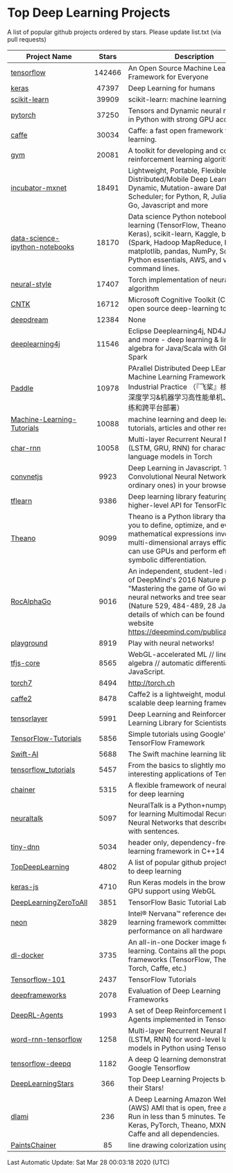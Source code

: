 # Top Deep Learning Projects
A list of popular github projects ordered by stars.
Please update list.txt (via pull requests)

|Project Name| Stars | Description |
| ---------- |:-----:| ----------- |
| [tensorflow](https://github.com/tensorflow/tensorflow) | 142466 | An Open Source Machine Learning Framework for Everyone |
| [keras](https://github.com/keras-team/keras) | 47397 | Deep Learning for humans |
| [scikit-learn](https://github.com/scikit-learn/scikit-learn) | 39909 | scikit-learn: machine learning in Python |
| [pytorch](https://github.com/pytorch/pytorch) | 37250 | Tensors and Dynamic neural networks in Python with strong GPU acceleration |
| [caffe](https://github.com/BVLC/caffe) | 30034 | Caffe: a fast open framework for deep learning. |
| [gym](https://github.com/openai/gym) | 20081 | A toolkit for developing and comparing reinforcement learning algorithms. |
| [incubator-mxnet](https://github.com/apache/incubator-mxnet) | 18491 | Lightweight, Portable, Flexible Distributed/Mobile Deep Learning with Dynamic, Mutation-aware Dataflow Dep Scheduler; for Python, R, Julia, Scala, Go, Javascript and more |
| [data-science-ipython-notebooks](https://github.com/donnemartin/data-science-ipython-notebooks) | 18170 | Data science Python notebooks: Deep learning (TensorFlow, Theano, Caffe, Keras), scikit-learn, Kaggle, big data (Spark, Hadoop MapReduce, HDFS), matplotlib, pandas, NumPy, SciPy, Python essentials, AWS, and various command lines. |
| [neural-style](https://github.com/jcjohnson/neural-style) | 17407 | Torch implementation of neural style algorithm |
| [CNTK](https://github.com/microsoft/CNTK) | 16712 | Microsoft Cognitive Toolkit (CNTK), an open source deep-learning toolkit |
| [deepdream](https://github.com/google/deepdream) | 12384 | None |
| [deeplearning4j](https://github.com/eclipse/deeplearning4j) | 11546 | Eclipse Deeplearning4j, ND4J, DataVec and more - deep learning & linear algebra for Java/Scala with GPUs + Spark |
| [Paddle](https://github.com/PaddlePaddle/Paddle) | 10978 | PArallel Distributed Deep LEarning: Machine Learning Framework from Industrial Practice （『飞桨』核心框架，深度学习&机器学习高性能单机、分布式训练和跨平台部署） |
| [Machine-Learning-Tutorials](https://github.com/ujjwalkarn/Machine-Learning-Tutorials) | 10088 | machine learning and deep learning tutorials, articles and other resources  |
| [char-rnn](https://github.com/karpathy/char-rnn) | 10058 | Multi-layer Recurrent Neural Networks (LSTM, GRU, RNN) for character-level language models in Torch |
| [convnetjs](https://github.com/karpathy/convnetjs) | 9923 | Deep Learning in Javascript. Train Convolutional Neural Networks (or ordinary ones) in your browser. |
| [tflearn](https://github.com/tflearn/tflearn) | 9386 | Deep learning library featuring a higher-level API for TensorFlow. |
| [Theano](https://github.com/Theano/Theano) | 9099 | Theano is a Python library that allows you to define, optimize, and evaluate mathematical expressions involving multi-dimensional arrays efficiently. It can use GPUs and perform efficient symbolic differentiation. |
| [RocAlphaGo](https://github.com/Rochester-NRT/RocAlphaGo) | 9016 | An independent, student-led replication of DeepMind's 2016 Nature publication, "Mastering the game of Go with deep neural networks and tree search" (Nature 529, 484-489, 28 Jan 2016), details of which can be found on their website https://deepmind.com/publications.html. |
| [playground](https://github.com/tensorflow/playground) | 8919 | Play with neural networks! |
| [tfjs-core](https://github.com/tensorflow/tfjs-core) | 8565 | WebGL-accelerated ML // linear algebra // automatic differentiation for JavaScript. |
| [torch7](https://github.com/torch/torch7) | 8494 | http://torch.ch |
| [caffe2](https://github.com/facebookarchive/caffe2) | 8478 | Caffe2 is a lightweight, modular, and scalable deep learning framework. |
| [tensorlayer](https://github.com/tensorlayer/tensorlayer) | 5991 | Deep Learning and Reinforcement Learning Library for Scientists 🔥 |
| [TensorFlow-Tutorials](https://github.com/nlintz/TensorFlow-Tutorials) | 5856 | Simple tutorials using Google's TensorFlow Framework |
| [Swift-AI](https://github.com/Swift-AI/Swift-AI) | 5688 | The Swift machine learning library. |
| [tensorflow_tutorials](https://github.com/pkmital/tensorflow_tutorials) | 5457 | From the basics to slightly more interesting applications of Tensorflow |
| [chainer](https://github.com/chainer/chainer) | 5315 | A flexible framework of neural networks for deep learning |
| [neuraltalk](https://github.com/karpathy/neuraltalk) | 5097 | NeuralTalk is a Python+numpy project for learning Multimodal Recurrent Neural Networks that describe images with sentences. |
| [tiny-dnn](https://github.com/tiny-dnn/tiny-dnn) | 5034 | header only, dependency-free deep learning framework in C++14 |
| [TopDeepLearning](https://github.com/aymericdamien/TopDeepLearning) | 4802 | A list of popular github projects related to deep learning |
| [keras-js](https://github.com/transcranial/keras-js) | 4710 | Run Keras models in the browser, with GPU support using WebGL |
| [DeepLearningZeroToAll](https://github.com/hunkim/DeepLearningZeroToAll) | 3851 | TensorFlow Basic Tutorial Labs |
| [neon](https://github.com/NervanaSystems/neon) | 3829 | Intel® Nervana™ reference deep learning framework committed to best performance on all hardware |
| [dl-docker](https://github.com/floydhub/dl-docker) | 3735 | An all-in-one Docker image for deep learning. Contains all the popular DL frameworks (TensorFlow, Theano, Torch, Caffe, etc.) |
| [Tensorflow-101](https://github.com/sjchoi86/Tensorflow-101) | 2437 | TensorFlow Tutorials |
| [deepframeworks](https://github.com/zer0n/deepframeworks) | 2078 | Evaluation of Deep Learning Frameworks |
| [DeepRL-Agents](https://github.com/awjuliani/DeepRL-Agents) | 1993 | A set of Deep Reinforcement Learning Agents implemented in Tensorflow. |
| [word-rnn-tensorflow](https://github.com/hunkim/word-rnn-tensorflow) | 1258 | Multi-layer Recurrent Neural Networks (LSTM, RNN) for word-level language models in Python using TensorFlow. |
| [tensorflow-deepq](https://github.com/siemanko/tensorflow-deepq) | 1182 | A deep Q learning demonstration using Google Tensorflow |
| [DeepLearningStars](https://github.com/hunkim/DeepLearningStars) | 366 | Top Deep Learning Projects based on their Stars! |
| [dlami](https://github.com/ritchieng/dlami) | 236 | A Deep Learning Amazon Web Service (AWS) AMI that is open, free and works. Run in less than 5 minutes. TensorFlow, Keras, PyTorch, Theano, MXNet, CNTK, Caffe and all dependencies. |
| [PaintsChainer](https://github.com/taizan/PaintsChainer) | 85 | line drawing colorization using chainer |

Last Automatic Update: Sat Mar 28 00:03:18 2020 (UTC)
